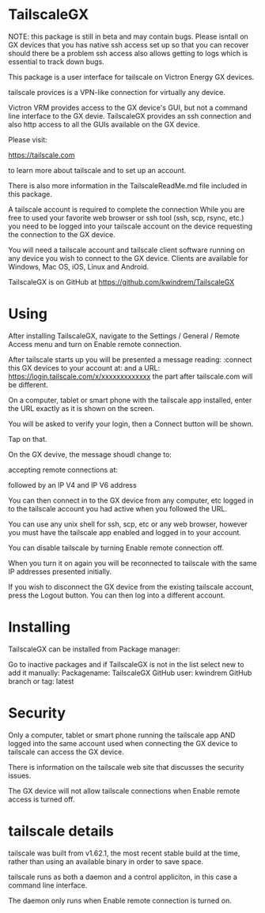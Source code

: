 # TailscaleGX

NOTE: this package is still in beta and may contain bugs.
Please isntall on GX devices that you has native ssh access set up so that you can recover should there be a problem
ssh access also allows getting to logs which is essential to track down bugs.

This package is a user interface for tailscale on Victron Energy GX devices.

tailscale provices is a VPN-like connection for virtually any device.

Victron VRM provides access to the GX device's GUI,
but not a command line interface to the GX devie.
TailscaleGX provides an ssh connection and also http access to all the GUIs available on the GX device.

Please visit:

https://tailscale.com

to learn more about tailscale and to set up an account.

There is also more information in the TailscaleReadMe.md file included in this package.

A tailscale account is required to complete the connection
While you are free to used your favorite web browser or ssh tool (ssh, scp, rsync, etc.)
you need to be logged into your tailscale account on the device requesting the connection
to the GX device. 

You will need a tailscale account and tailscale client software
running on any device you wish to connect to the GX device.
Clients are available for Windows, Mac OS, iOS, Linux and Android.

TailscaleGX is on GitHub at https://github.com/kwindrem/TailscaleGX



# Using

After installing TailscaleGX,
navigate to the Settings / General / Remote Access menu
and turn on Enable remote connection.

After tailscale starts up you will be presented a message reading:
:connect this GX devices to your account at:
and a URL: https://login.tailscale.com/x/xxxxxxxxxxxxx
the part after tailscale.com will be different.

On a computer, tablet or smart phone with the tailscale app installed,
enter the URL exactly as it is shown on the screen.

You will be asked to verify your login, then a Connect button will be shown.

Tap on that.

On the GX devive, the message shoudl change to:

accepting remote connections at:

followed by an IP V4 and IP V6 address

You can then connect in to the GX device from any computer, etc logged in to the tailscale account you had active
when you followed the URL. 

You can use any unix shell for ssh, scp, etc or any web browser,
however you must have the tailscale app enabled and logged in to your account.

You can disable tailscale by turning Enable remote connection off. 

When you turn it on again you will be reconnected to tailscale
with the same IP addresses presented initially.

If you wish to disconnect the GX device from the existing tailscale account,
press the Logout button. You can then log into a different account.

# Installing

TailscaleGX can be installed from Package manager:

Go to inactive packages and if TailscaleGX is not in the list
select new to add it manually:
Packagename: TailscaleGX
GitHub user: kwindrem
GitHub branch or tag: latest

# Security

Only a computer, tablet or smart phone running the tailscale app
AND logged into the same account used when connecting the GX device
to tailscale can access the GX device.

There is information on the tailscale web site that discusses the security issues.

The GX device will not allow tailscale connections when Enable remote access is turned off.

# tailscale details

tailscale was built from v1.62.1, the most recent stable build at the time,
rather than using an available binary in order to save space.

tailscale runs as both a daemon and a control appliciton, in this case
a command line interface.

The daemon only runs when Enable remote connection is turned on.
